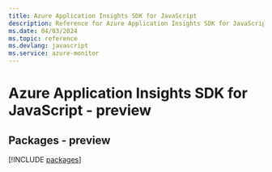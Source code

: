 ```yaml
---
title: Azure Application Insights SDK for JavaScript
description: Reference for Azure Application Insights SDK for JavaScript
ms.date: 04/03/2024
ms.topic: reference
ms.devlang: javascript
ms.service: azure-monitor
---
```

# Azure Application Insights SDK for JavaScript - preview
## Packages - preview
[!INCLUDE [packages](application-insights-index.md)]